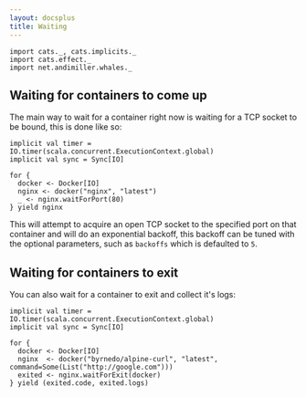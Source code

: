 ```yaml
---
layout: docsplus
title: Waiting
---
```


```tut:invisible
import cats._, cats.implicits._
import cats.effect._
import net.andimiller.whales._
```


## Waiting for containers to come up

The main way to wait for a container right now is waiting for a TCP socket to be bound, this is done like so:

```tut:invisible
implicit val timer = IO.timer(scala.concurrent.ExecutionContext.global)
implicit val sync = Sync[IO]
```

```tut:silent
for {
  docker <- Docker[IO]
  nginx <- docker("nginx", "latest")
  _ <- nginx.waitForPort(80)
} yield nginx
```

This will attempt to acquire an open TCP socket to the specified port on that container and will do an exponential backoff, this backoff can be tuned with the optional parameters, such as `backoffs` which is defaulted to `5`.

## Waiting for containers to exit

You can also wait for a container to exit and collect it's logs:

```tut:invisible
implicit val timer = IO.timer(scala.concurrent.ExecutionContext.global)
implicit val sync = Sync[IO]
```

```tut:silent
for {
  docker <- Docker[IO]
  nginx  <- docker("byrnedo/alpine-curl", "latest", command=Some(List("http://google.com")))
  exited <- nginx.waitForExit(docker)
} yield (exited.code, exited.logs)
```

